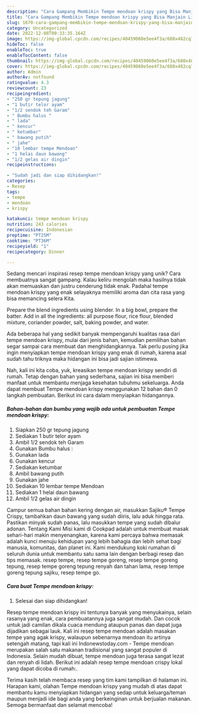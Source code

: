 ```yaml
---
description: "Cara Gampang Membikin Tempe mendoan krispy yang Bisa Manjain Lidah"
title: "Cara Gampang Membikin Tempe mendoan krispy yang Bisa Manjain Lidah"
slug: 1670-cara-gampang-membikin-tempe-mendoan-krispy-yang-bisa-manjain-lidah
category: Uncategorized
date: 2022-12-08T00:33:35.164Z
image: https://img-global.cpcdn.com/recipes/40459060e5ee4f3a/680x482cq70/tempe-mendoan-krispy-foto-resep-utama.jpg
hideToc: false
enableToc: true
enableTocContent: false
thumbnail: https://img-global.cpcdn.com/recipes/40459060e5ee4f3a/680x482cq70/tempe-mendoan-krispy-foto-resep-utama.jpg
cover: https://img-global.cpcdn.com/recipes/40459060e5ee4f3a/680x482cq70/tempe-mendoan-krispy-foto-resep-utama.jpg
author: Admin
authorAv: notfound
ratingvalue: 4.3
reviewcount: 23
recipeingredient:
- "250 gr tepung jagung"
- "1 butir telor ayam"
- "1/2 sendok teh Garam"
- " Bumbu halus "
- " lada"
- " kencur"
- " ketumbar"
- " bawang putih"
- " jahe"
- "10 lembar tempe Mendoan"
- "1 helai daun bawang"
- "1/2 gelas air dingin"
recipeinstructions:

- "Sudah jadi dan siap dihidangkan!"
categories:
- Resep
tags:
- tempe
- mendoan
- krispy

katakunci: tempe mendoan krispy 
nutrition: 243 calories
recipecuisine: Indonesian
preptime: "PT25M"
cooktime: "PT36M"
recipeyield: "1"
recipecategory: Dinner

---
```





Sedang mencari inspirasi resep tempe mendoan krispy yang unik? Cara membuatnya sangat gampang. Kalau keliru mengolah maka hasilnya tidak akan memuaskan dan justru cenderung tidak enak. Padahal tempe mendoan krispy yang enak selayaknya memiliki aroma dan cita rasa yang bisa memancing selera Kita.





Prepare the blend ingredients using blender. In a big bowl, prepare the batter. Add in all the ingredients: all purpose flour, rice flour, blended mixture, coriander powder, salt, baking powder, and water.

Ada beberapa hal yang sedikit banyak mempengaruhi kualitas rasa dari tempe mendoan krispy, mulai dari jenis bahan, kemudian pemilihan bahan segar sampai cara membuat dan menghidangkannya. Tak perlu pusing jika ingin menyiapkan tempe mendoan krispy yang enak di rumah, karena asal sudah tahu triknya maka hidangan ini bisa jadi sajian istimewa.






Nah, kali ini kita coba, yuk, kreasikan tempe mendoan krispy sendiri di rumah. Tetap dengan bahan yang sederhana, sajian ini bisa memberi manfaat untuk membantu menjaga kesehatan tubuhmu sekeluarga. Anda dapat membuat Tempe mendoan krispy menggunakan 12 bahan dan 0 langkah pembuatan. Berikut ini cara dalam menyiapkan hidangannya.

<!--inarticleads1-->

##### Bahan-bahan dan bumbu yang wajib ada untuk pembuatan Tempe mendoan krispy:

1. Siapkan 250 gr tepung jagung
1. Sediakan 1 butir telor ayam
1. Ambil 1/2 sendok teh Garam
1. Gunakan  Bumbu halus :
1. Gunakan  lada
1. Gunakan  kencur
1. Sediakan  ketumbar
1. Ambil  bawang putih
1. Gunakan  jahe
1. Sediakan 10 lembar tempe Mendoan
1. Sediakan 1 helai daun bawang
1. Ambil 1/2 gelas air dingin


Campur semua bahan bahan kering dengan air, masukkan Sajiku® Tempe Crispy, tambahkan daun bawang yang sudah diiris, lalu aduk hingga rata. Pastikan minyak sudah panas, lalu masukkan tempe yang sudah dibalur adonan. Tentang Kami Misi kami di Cookpad adalah untuk membuat masak sehari-hari makin menyenangkan, karena kami percaya bahwa memasak adalah kunci menuju kehidupan yang lebih bahagia dan lebih sehat bagi manusia, komunitas, dan planet ini. Kami mendukung koki rumahan di seluruh dunia untuk membantu satu sama lain dengan berbagi resep dan tips memasak. resep tempe, resep tempe goreng, resep tempe goreng tepung, resep tempe goreng tepung renyah dan tahan lama, resep tempe goreng tepung sajiku, resep tempe go. 

<!--inarticleads2-->

##### Cara buat Tempe mendoan krispy:


1. Selesai dan siap dihidangkan!

Resep tempe mendoan krispy ini tentunya banyak yang menyukainya, selain rasanya yang enak, cara pembuatannya juga sangat mudah. Dan cocok untuk jadi camilan dikala cuaca mendung ataupun panas dan dapat juga dijadikan sebagai lauk. Kali ini resep tempe mendoan adalah masakan tempe yang agak krispy, walaupun sebenarnya mendoan itu artinya setengah matang, tapi kali ini Indonewstoday.com - Tempe mendoan merupakan salah satu makanan tradisional yang sangat populer di Indonesia. Selain mudah dibuat, tempe mendoan juga terasa sangat lezat dan renyah di lidah. Berikut ini adalah resep tempe mendoan crispy lokal yang dapat dicoba di rumah:. 

Terima kasih telah membaca resep yang tim kami tampilkan di halaman ini. Harapan kami, olahan Tempe mendoan krispy yang mudah di atas dapat membantu kamu menyiapkan hidangan yang sedap untuk keluarga/teman maupun menjadi ide bagi anda yang berkeinginan untuk berjualan makanan. Semoga bermanfaat dan selamat mencoba!
